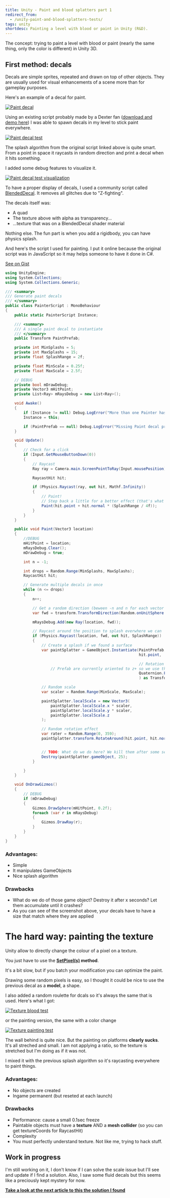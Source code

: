 ```yaml
---
title: Unity - Paint and blood splatters part 1
redirect_from:
  - /unity-paint-and-blood-splatters-tests/
tags: unity
shortdesc: Painting a level with blood or paint in Unity (R&D).
---
```


The concept: trying to paint a level with blood or paint (nearly the same thing, only the color is different) in Unity 3D.

<!--more-->

## First method: decals

Decals are simple sprites, repeated and drawn on top of other objects. They are usually used for visual enhancements of a scene more than for gameplay purposes.

Here's an example of a decal for paint.

[  ![Paint decal][url_img_decal_paint]  ][url_img_decal_paint]

Using an existing script probably made by a Dexter fan ([download and demo here](http://forum.unity3d.com/threads/2562-blood-splatter)) I was able to spawn decals in my level to stick paint everywhere.

[  ![Paint decal test][url_img_decal_paint_test]  ][url_img_decal_paint_test]

The splash algorithm from the original script linked above is quite smart. From a point in space it raycasts in random direction and print a decal when it hits something.

I added some debug features to visualize it.

[  ![Paint decal test visualization][url_img_decal_paint_test_vizualize]  ][url_img_decal_paint_test_vizualize]

To have a proper display of decals, I used a community script called [BlendedDecal](http://wiki.unity3d.com/index.php/BlendedDecal). It removes all glitches due to "Z-fighting".

The decals itself was:

- A quad
- The texture above with alpha as transparency...
- ...texture that was on a BlendedDecal shader material

Nothing else. The fun part is when you add a rigidbody, you can have physics splash.

And here's the script I used for painting. I put it online because the original script was in JavaScript so it may helps someone to have it done in C#.

[See on Gist](https://gist.github.com/valryon/6870378)

```csharp
using UnityEngine;
using System.Collections;
using System.Collections.Generic;

/// <summary>
/// Generate paint decals
/// </summary>
public class PainterScript : MonoBehaviour
{
    public static PainterScript Instance;

    /// <summary>
    /// A single paint decal to instantiate
    /// </summary>
    public Transform PaintPrefab;

    private int MinSplashs = 5;
    private int MaxSplashs = 15;
    private float SplashRange = 2f;

    private float MinScale = 0.25f;
    private float MaxScale = 2.5f;

    // DEBUG
    private bool mDrawDebug;
    private Vector3 mHitPoint;
    private List<Ray> mRaysDebug = new List<Ray>();

    void Awake()
    {
        if (Instance != null) Debug.LogError("More than one Painter has been instanciated in this scene!");
        Instance = this;

        if (PaintPrefab == null) Debug.LogError("Missing Paint decal prefab!");
    }

    void Update()
    {
        // Check for a click
        if (Input.GetMouseButtonDown(0))
        {
            // Raycast
            Ray ray = Camera.main.ScreenPointToRay(Input.mousePosition);

            RaycastHit hit;

            if (Physics.Raycast(ray, out hit, Mathf.Infinity))
            {
                // Paint!
                // Step back a little for a better effect (that's what "normal * x" is for)
                Paint(hit.point + hit.normal * (SplashRange / 4f));
            }
        }
    }

    public void Paint(Vector3 location)
    {
        //DEBUG
        mHitPoint = location;
        mRaysDebug.Clear();
        mDrawDebug = true;

        int n = -1;

        int drops = Random.Range(MinSplashs, MaxSplashs);
        RaycastHit hit;

        // Generate multiple decals in once
        while (n <= drops)
        {
            n++;

            // Get a random direction (beween -n and n for each vector component)
            var fwd = transform.TransformDirection(Random.onUnitSphere * SplashRange);

            mRaysDebug.Add(new Ray(location, fwd));

            // Raycast around the position to splash everwhere we can
            if (Physics.Raycast(location, fwd, out hit, SplashRange))
            {
                // Create a splash if we found a surface
                var paintSplatter = GameObject.Instantiate(PaintPrefab,
                                                           hit.point,

                                                           // Rotation from the original sprite to the normal
                    // Prefab are currently oriented to z+ so we use the opposite
                                                           Quaternion.FromToRotation(Vector3.back, hit.normal)
                                                           ) as Transform;

                // Random scale
                var scaler = Random.Range(MinScale, MaxScale);

                paintSplatter.localScale = new Vector3(
                    paintSplatter.localScale.x * scaler,
                    paintSplatter.localScale.y * scaler,
                    paintSplatter.localScale.z
                );

                // Random rotation effect
                var rater = Random.Range(0, 359);
                paintSplatter.transform.RotateAround(hit.point, hit.normal, rater);


                // TODO: What do we do here? We kill them after some sec?
                Destroy(paintSplatter.gameObject, 25);
            }

        }
    }

    void OnDrawGizmos()
    {
        // DEBUG
        if (mDrawDebug)
        {
            Gizmos.DrawSphere(mHitPoint, 0.2f);
            foreach (var r in mRaysDebug)
            {
                Gizmos.DrawRay(r);
            }
        }
    }
}
```

### Advantages:

- Simple
- It manipulates GameObjects
- Nice splash algorithm

### Drawbacks

- What do we do of those game object? Destroy it after x seconds? Let them accumulate until it crashes?
- As you can see of the screenshot above, your decals have to have a size that match where they are applied

# The hard way: painting the texture

Unity allow to directly change the colour of a pixel on a texture.

You just have to use the **[SetPixel(s)](http://docs.unity3d.com/Documentation/ScriptReference/Texture2D.SetPixel.html) method**.

It's a bit slow, but if you batch your modification you can optimize the paint.

Drawing some random pixels is easy, so I thought it could be nice to use the previous decal as a **model**, a shape.

I also added a random roulette for dcals so it's always the same that is used. Here's what I got:

[  ![Texture blood test][url_img_texture_dexter]  ][url_img_texture_dexter]

or the painting version, the same with a color change

[  ![Texture painting test][url_img_texture_colors]  ][url_img_texture_colors]

The wall behind is quite nice.
But the painting on platforms **clearly sucks**. It's all streched and small. I am not applying a ratio, so the texture is stretched but I'm doing as if it was not.

I mixed it with the previous splash algorithm so it's raycasting everywhere to paint things.

### Advantages:

- No objects are created
- Ingame permanent (but reseted at each launch)

### Drawbacks

- Performance: cause a small 0.1sec freeze
- Paintable objects must have a **texture** AND a **mesh collider** (so you can get textureCoords for RaycastHit)
- Complexity
- You must perfectly understand texture. Not like me, trying to hack stuff.

## Work in progress

I'm still working on it, I don't know if I can solve the scale issue but I'll see and update if I find a solution.
Also, I saw some fluid decals but this seems like a preciously kept mystery for now.

**[Take a look at the next article to this the solution I found](http://dmayance.com/unity-paint-part-2/)**

[url_img_decal_paint]: {{site.url}}/static/content/posts/2013-10-08/paint.png

[url_img_decal_paint_test]: {{site.url}}/static/content/posts/2013-10-08/paint_test.png

[url_img_decal_paint_test_vizualize]: {{site.url}}/static/content/posts/2013-10-08/paint_test_visualize.png

[url_img_texture_dexter]: {{site.url}}/static/content/posts/2013-10-08/dexter.png

[url_img_texture_colors]: {{site.url}}/static/content/posts/2013-10-08/colours.png

[url_img_decal_paint_test_vizualize]: {{site.url}}/static/content/posts/2013-10-08/paint_test_visualize.png
